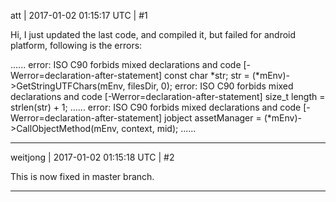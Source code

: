 att | 2017-01-02 01:15:17 UTC | #1

Hi, I just updated the last code, and compiled it, but failed for android platform, following is the errors:

......
error: ISO C90 forbids mixed declarations and code [-Werror=declaration-after-statement]
const char *str;
str = (*mEnv)->GetStringUTFChars(mEnv, filesDir, 0);
error: ISO C90 forbids mixed declarations and code [-Werror=declaration-after-statement]
size_t length = strlen(str) + 1;
......
error: ISO C90 forbids mixed declarations and code [-Werror=declaration-after-statement]
jobject assetManager = (*mEnv)->CallObjectMethod(mEnv, context, mid);
......

-------------------------

weitjong | 2017-01-02 01:15:18 UTC | #2

This is now fixed in master branch.

-------------------------

